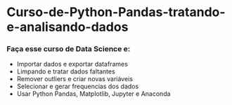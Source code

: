 # Curso-de-Python-Pandas-tratando-e-analisando-dados

### Faça esse curso de Data Science e: 

- Importar dados e exportar dataframes 
- Limpando e tratar dados faltantes 
- Remover outliers e criar novas variáveis
- Selecionar e gerar frequencias dos dados
- Usar Python Pandas, Matplotlib, Jupyter e Anaconda
